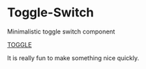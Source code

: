 # Toggle-Switch
 Minimalistic toggle switch component
 
 [TOGGLE](https://user-images.githubusercontent.com/107324813/210804206-90c98da1-58b4-4728-845b-9503087d04cf.gif)

It is really fun to make something nice quickly.
